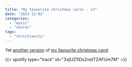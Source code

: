 ```yaml
---
title: "My favourite christmas carol - v3"
date: "2023-12-01"
categories:
  - "music"
  - "shares"
tags:
  - "christianity"
---
```


Yet [another version]((/2020/12/my-favourite-christmas-carol)) of [my favourite christmas carol](2021/12/my-favourite-christmas-carol-v2)

{{< spotify type="track" id="3xjfJZ1lDs2netTZAFUm7M" >}}